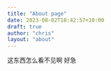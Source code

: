 ```yaml
---
title: "About page"
date: 2023-08-02T18:42:57+10:00
draft: true
author: "chris"
layout: "about"
---
```


这东西怎么看不见啊  好急